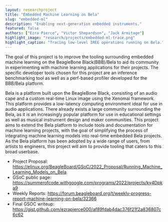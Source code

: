 ```yaml
---
layout: researchproject
title: "Embedded Machine Learning on Bela"
slug: "embedded-ml"
description: "Enabling next-generation embedded instruments."
featured: false
authors: ["Ezra Pierce", "Victor Shepardson", "Jack Armitage"]
highlight_image: "research/projects/embedded-ml-trace.png"
highlight_caption: "Tracing low-level IREE operations running on Bela."
---
```


The goal of this project is to improve the tooling surrounding embedded machine learning on the BeagleBone Black(BBB)/Bela to aid its community in experimenting with machine learning applications for their projects. The specific developer tools chosen for this project are an inference benchmarking tool as well as a perf-based profiler developed for the BBB/Bela platform.

Bela is a platform built upon the BeagleBone Black, consisting of an audio cape and a custom real-time Linux image using the Xenomai framework. This platform provides a low-latency computing environment ideal for use in audio applications. There already exists a large community surrounding the Bela, as it is an increasingly popular platform for use in educational settings as well as musical instrument design and maker communities. This project aims to extend the Bela platform to include tools and documentation for machine learning projects, with the goal of simplifying the process of integrating machine learning models into real-time embedded Bela projects. As the Bela platform has been adopted by a wide range of users, from artists to engineers, this project will aim to provide tooling that caters to this broad userbase.

- Project Proposal: https://elinux.org/BeagleBoard/GSoC/2022_Proposal/Running_Machine_Learning_Models_on_Bela
- GSoC public page: https://summerofcode.withgoogle.com/programs/2022/projects/ky4Dpka9
- Weekly Reports: https://forum.beagleboard.org/t/weekly-progress-report-machine-learning-on-bela/32366
- Final GSOC writeup: https://gist.github.com/ezrapierce000/af89fdab4dac376f21f2a836807c6c62

